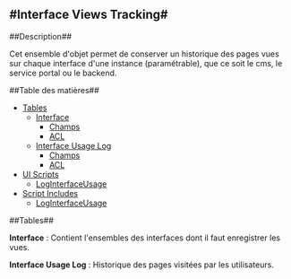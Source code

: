 #Interface Views Tracking#
---

##Description##

Cet ensemble d'objet permet de conserver un historique des pages vues sur chaque interface d'une instance (paramétrable), que ce soit le cms, le service portal ou le backend.

##Table des matières##
 - [Tables](#Tables)
   - [Interface](#Interface)
     - [Champs](#Interface_Champs)
   	 - [ACL](#Interface_ACL)
   - [Interface Usage Log](#Interface_Usage_Log)
     - [Champs](#Interface_Usage_Log_Champs)
     - [ACL](#Interface_Usage_Log_ACL)
 - [UI Scripts](#UI_Scripts)
   - [LogInterfaceUsage](#UI_Scripts_LogInterfaceUsage)
 - [Script Includes](#Script_Includes)
   - [LogInterfaceUsage](#Script_Includes_LogInterfaceUsage)

<a name="Tables"></a>##Tables##

<a name="Interface"></a>**Interface** : Contient l'ensembles des interfaces dont il faut enregistrer les vues.

<a name="Interface_Usage_Log"></a>**Interface Usage Log** : Historique des pages visitées par les utilisateurs.

